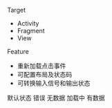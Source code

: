 Target
* Activity
* Fragment
* View


Feature
* 重新加载点击事件
* 可配置布局及状态码
* 可转换输入信号和输出状态

默认状态
错误
无数据
加载中
有数据